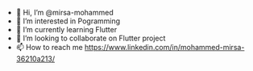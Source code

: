 - 👋 Hi, I’m @mirsa-mohammed
- 👀 I’m interested in Pogramming
- 🌱 I’m currently learning Flutter
- 💞️ I’m looking to collaborate on Flutter project
- 📫 How to reach me https://www.linkedin.com/in/mohammed-mirsa-36210a213/

<!---
mirsa-mohammed/mirsa-mohammed is a ✨ special ✨ repository because its `README.md` (this file) appears on your GitHub profile.
You can click the Preview link to take a look at your changes.
--->
